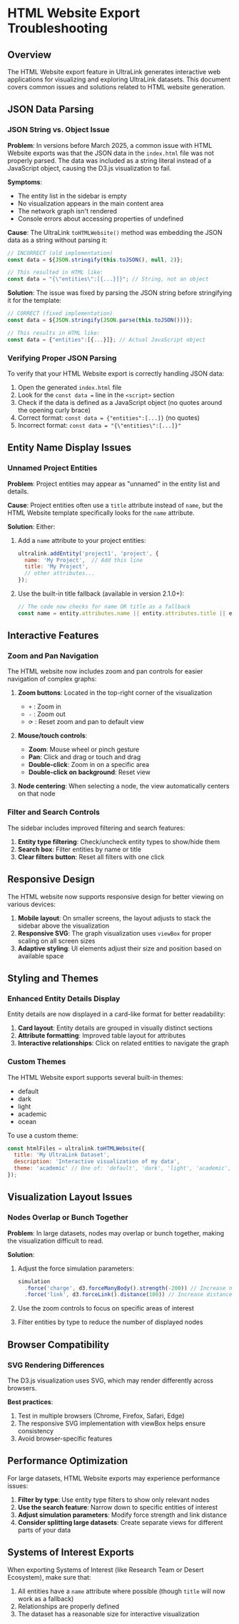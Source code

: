 # HTML Website Export Troubleshooting

## Overview

The HTML Website export feature in UltraLink generates interactive web applications for visualizing and exploring UltraLink datasets. This document covers common issues and solutions related to HTML website generation.

## JSON Data Parsing

### JSON String vs. Object Issue

**Problem**: In versions before March 2025, a common issue with HTML Website exports was that the JSON data in the `index.html` file was not properly parsed. The data was included as a string literal instead of a JavaScript object, causing the D3.js visualization to fail.

**Symptoms**:
- The entity list in the sidebar is empty
- No visualization appears in the main content area
- The network graph isn't rendered
- Console errors about accessing properties of undefined

**Cause**: The UltraLink `toHTMLWebsite()` method was embedding the JSON data as a string without parsing it:

```javascript
// INCORRECT (old implementation)
const data = ${JSON.stringify(this.toJSON(), null, 2)};

// This resulted in HTML like:
const data = "{\"entities\":[{...}]}"; // String, not an object
```

**Solution**: The issue was fixed by parsing the JSON string before stringifying it for the template:

```javascript
// CORRECT (fixed implementation)
const data = ${JSON.stringify(JSON.parse(this.toJSON()))};

// This results in HTML like:
const data = {"entities":[{...}]}; // Actual JavaScript object
```

### Verifying Proper JSON Parsing

To verify that your HTML Website export is correctly handling JSON data:

1. Open the generated `index.html` file
2. Look for the `const data =` line in the `<script>` section
3. Check if the data is defined as a JavaScript object (no quotes around the opening curly brace)
4. Correct format: `const data = {"entities":[...]}` (no quotes)
5. Incorrect format: `const data = "{\"entities\":[...]}"`

## Entity Name Display Issues

### Unnamed Project Entities

**Problem**: Project entities may appear as "unnamed" in the entity list and details.

**Cause**: Project entities often use a `title` attribute instead of `name`, but the HTML Website template specifically looks for the `name` attribute.

**Solution**: Either:

1. Add a `name` attribute to your project entities:
   ```javascript
   ultralink.addEntity('project1', 'project', {
     name: 'My Project',  // Add this line
     title: 'My Project',
     // other attributes...
   });
   ```

2. Use the built-in title fallback (available in version 2.1.0+):
   ```javascript
   // The code now checks for name OR title as a fallback
   const name = entity.attributes.name || entity.attributes.title || entity.id;
   ```

## Interactive Features

### Zoom and Pan Navigation

The HTML website now includes zoom and pan controls for easier navigation of complex graphs:

1. **Zoom buttons**: Located in the top-right corner of the visualization
   - `+` : Zoom in
   - `-` : Zoom out
   - `⟳` : Reset zoom and pan to default view

2. **Mouse/touch controls**:
   - **Zoom**: Mouse wheel or pinch gesture
   - **Pan**: Click and drag or touch and drag
   - **Double-click**: Zoom in on a specific area
   - **Double-click on background**: Reset view

3. **Node centering**: When selecting a node, the view automatically centers on that node

### Filter and Search Controls

The sidebar includes improved filtering and search features:

1. **Entity type filtering**: Check/uncheck entity types to show/hide them
2. **Search box**: Filter entities by name or title
3. **Clear filters button**: Reset all filters with one click

## Responsive Design

The HTML website now supports responsive design for better viewing on various devices:

1. **Mobile layout**: On smaller screens, the layout adjusts to stack the sidebar above the visualization
2. **Responsive SVG**: The graph visualization uses `viewBox` for proper scaling on all screen sizes
3. **Adaptive styling**: UI elements adjust their size and position based on available space

## Styling and Themes

### Enhanced Entity Details Display

Entity details are now displayed in a card-like format for better readability:

1. **Card layout**: Entity details are grouped in visually distinct sections
2. **Attribute formatting**: Improved table layout for attributes
3. **Interactive relationships**: Click on related entities to navigate the graph

### Custom Themes

The HTML Website export supports several built-in themes:
- default
- dark
- light
- academic
- ocean

To use a custom theme:

```javascript
const htmlFiles = ultralink.toHTMLWebsite({
  title: 'My UltraLink Dataset',
  description: 'Interactive visualization of my data',
  theme: 'academic' // One of: 'default', 'dark', 'light', 'academic', 'ocean'
});
```

## Visualization Layout Issues

### Nodes Overlap or Bunch Together

**Problem**: In large datasets, nodes may overlap or bunch together, making the visualization difficult to read.

**Solution**:
1. Adjust the force simulation parameters:
   ```javascript
   simulation
     .force('charge', d3.forceManyBody().strength(-200)) // Increase negative value
     .force('link', d3.forceLink().distance(100)) // Increase distance
   ```

2. Use the zoom controls to focus on specific areas of interest
3. Filter entities by type to reduce the number of displayed nodes

## Browser Compatibility

### SVG Rendering Differences

The D3.js visualization uses SVG, which may render differently across browsers.

**Best practices**:
1. Test in multiple browsers (Chrome, Firefox, Safari, Edge)
2. The responsive SVG implementation with viewBox helps ensure consistency
3. Avoid browser-specific features

## Performance Optimization

For large datasets, HTML Website exports may experience performance issues:

1. **Filter by type**: Use entity type filters to show only relevant nodes
2. **Use the search feature**: Narrow down to specific entities of interest
3. **Adjust simulation parameters**: Modify force strength and link distance
4. **Consider splitting large datasets**: Create separate views for different parts of your data

## Systems of Interest Exports

When exporting Systems of Interest (like Research Team or Desert Ecosystem), make sure that:

1. All entities have a `name` attribute where possible (though `title` will now work as a fallback)
2. Relationships are properly defined
3. The dataset has a reasonable size for interactive visualization 